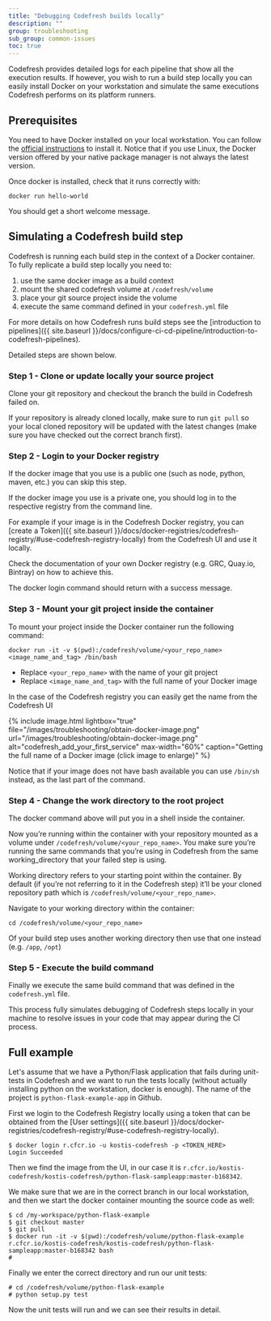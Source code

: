 ```yaml
---
title: "Debugging Codefresh builds locally"
description: ""
group: troubleshooting
sub_group: common-issues
toc: true
---
```


Codefresh provides detailed logs for each pipeline that show all the execution results. If however, you wish to run
a build step locally you can easily install Docker on your workstation and simulate the same executions Codefresh performs on its platform runners.

## Prerequisites 

You need to have Docker installed on your local workstation. You can follow the [official instructions](https://docs.docker.com/install/) to install it. Notice that if you use Linux, the Docker version offered by your native
package manager is not always the latest version.

Once docker is installed, check that it runs correctly with:

```
docker run hello-world
```

You should get a short welcome message.

## Simulating a Codefresh build step


Codefresh is running each build step in the context of a Docker container. To fully replicate a build step locally you need to:

1. use the same docker image as a build context
1. mount the shared codefresh volume at `/codefresh/volume`
1. place your git source project inside the volume
1. execute the same command defined in your `codefresh.yml` file

For more details on how Codefresh runs build steps see the [introduction to pipelines]({{ site.baseurl }}/docs/configure-ci-cd-pipeline/introduction-to-codefresh-pipelines).

Detailed steps are shown below.

### Step 1 - Clone or update locally your source project

Clone your git repository and checkout the branch the build in Codefresh failed on.

If your repository is already cloned locally, make sure to run `git pull` so your local cloned
repository will be updated with the latest changes (make sure you have checked out 
the correct branch first).

### Step 2 - Login to your Docker registry

If the docker image that you use is a public one (such as node, python, maven, etc.) you can skip this step.

If the docker image you use is a private one, you should log in to the respective registry from the command line.

For example if your image is in the Codefresh Docker registry, you can [create a Token]({{ site.baseurl }}/docs/docker-registries/codefresh-registry/#use-codefresh-registry-locally) from the Codefresh UI 
and use it locally.

Check the documentation of your own Docker registry (e.g. GRC, Quay.io, Bintray) on how to achieve this.

The docker login command should return with a success message.

### Step 3 - Mount your git project inside the container 


To mount your project inside the Docker container run the following command:

```
docker run -it -v $(pwd):/codefresh/volume/<your_repo_name> <image_name_and_tag> /bin/bash
```

* Replace `<your_repo_name>` with the name of your git project
* Replace `<image_name_and_tag>` with the full name of your Docker image

In the case of the Codefresh registry you can easily get the name from the Codefresh UI

{% include image.html 
lightbox="true" 
file="/images/troubleshooting/obtain-docker-image.png" 
url="/images/troubleshooting/obtain-docker-image.png"
alt="codefresh_add_your_first_service"
max-width="60%"
caption="Getting the full name of a Docker image (click image to enlarge)" 
%}

Notice that if your image does not have bash available you can use `/bin/sh` instead, as the last part of the command.

### Step 4 - Change the work directory to the root project

The docker command above will put you in a shell inside the container.

Now you’re running within the container with your repository mounted as a volume under
`/codefresh/volume/<your_repo_name>`. You make sure you’re running the
same commands that you’re using in Codefresh from the same working_directory that
your failed step is using.

Working directory refers to your starting point within the container. By default (if you’re
not referring to it in the Codefresh step) it’ll be your cloned repository path which is
`/codefresh/volume/<your_repo_name>`.

Navigate to your working directory within the container:

```
cd /codefresh/volume/<your_repo_name>
```

Of your build step uses another working directory then use that one instead (e.g. `/app`, `/opt`)

### Step 5 - Execute the build command

Finally we execute the same build command that was defined in the `codefresh.yml` file.

This process fully simulates debugging of Codefresh steps locally in your machine to resolve issues in
your code that may appear during the CI process.


## Full example

Let's assume that we have a Python/Flask application that fails during unit-tests in Codefresh and we want to run the tests locally (without actually installing python on the workstation, docker is enough). The name of the project is `python-flask-example-app` in Github.

First we login to the Codefresh Registry locally using a token that can be obtained from the [User settings]({{ site.baseurl }}/docs/docker-registries/codefresh-registry/#use-codefresh-registry-locally).

```
$ docker login r.cfcr.io -u kostis-codefresh -p <TOKEN_HERE>
Login Succeeded

```

Then we find the image from the UI, in our case it is `r.cfcr.io/kostis-codefresh/kostis-codefresh/python-flask-sampleapp:master-b168342`.

We make sure that we are in the correct branch in our local workstation, and then we start the docker container
mounting the source code as well:

```
$ cd /my-workspace/python-flask-example
$ git checkout master
$ git pull
$ docker run -it -v $(pwd):/codefresh/volume/python-flask-example  r.cfcr.io/kostis-codefresh/kostis-codefresh/python-flask-sampleapp:master-b168342 bash
#

```

Finally we enter the correct directory and run our unit tests:

```
# cd /codefresh/volume/python-flask-example
# python setup.py test

```

Now the unit tests will run and we can see their results in detail.







